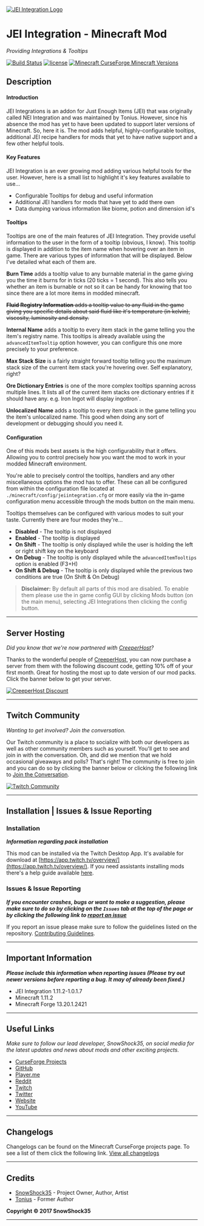 [![JEI Integration Logo](https://content.blamesnow.co.uk/mods/jeiintegration/1024_1024.png)](https://minecraft.curseforce.com/projects/jei-integration/)
# JEI Integration - Minecraft Mod
_Providing Integrations & Tooltips_

[![Build Status](https://img.shields.io/travis/SnowShock35/JEIIntegration/master.svg?style=flat-square)](https://travis-ci.org/SnowShock35/JEIIntegration) [![license](https://img.shields.io/github/license/SnowShock35/JEIIntegration.svg?style=flat-square)](https://github.com/SnowShock35/JEIIntegration/blob/master/LICENSE) [![Minecraft CurseForge Minecraft Versions](http://cf.way2muchnoise.eu/versions/jei-integration.svg)](https://minecraft.curseforge.com/projects/jei-integration/)
## Description
#### Introduction

JEI Integrations is an addon for Just Enough Items (JEI) that was originally called NEI Integration and was maintained by Tonius. However, since his absence the mod has yet to have been updated to support later versions of Minecraft. So, here it is. The mod adds helpful, highly-configurable tooltips, additional JEI recipe handlers for mods that yet to have native support and a few other helpful tools.

#### Key Features

JEI Integration is an ever growing mod adding various helpful tools for the user. However, here is a small list to highlight it's key features available to use...

* Configurable Tooltips for debug and useful information
* Additional JEI handlers for mods that have yet to add there own
* Data dumping various information like biome, potion and dimension id's

#### Tooltips

Tooltips are one of the main features of JEI Integration. They provide useful information to the user in the form of a tooltip (obvious, I know). This tooltip is displayed in addition to the item name when hovering over an item in game. There are various types of information that will be displayed. Below I've detailed what each of them are.

**Burn Time** adds a tooltip value to any burnable material in the game giving you the time it burns for in ticks (20 ticks = 1 second). This also tells you whether an item is burnable or not so it can be handy for knowing that too since there are a lot more items in modded minecraft.

~~**Fluid Registry Information** adds a tooltip value to any fluid in the game giving you specific details about said fluid like it's temperature (in kelvin), viscosity, luminosity and density.~~

**Internal Name** adds a tooltip to every item stack in the game telling you the item's registry name. This tooltips is already available using the `advancedItemTooltip` option however, you can configure this one more precisely to your preference.

**Max Stack Size** is a fairly straight forward tooltip telling you the maximum stack size of the current item stack you're hovering over. Self explanatory, right?

**Ore Dictionary Entries** is one of the more complex tooltips spanning across multiple lines. It lists all of the current item stacks ore dictionary entries if it should have any. e.g. Iron Ingot will display ingotIron`.

**Unlocalized Name** adds a tooltip to every item stack in the game telling you the item's unlocalized name. This good when doing any sort of development or debugging should you need it.

#### Configuration

One of this mods best assets is the high configurability that it offers. Allowing you to control precisely how you want the mod to work in your modded Minecraft environment. 

You're able to precisely control the tooltips, handlers and any other miscellaneous options the mod has to offer. These can all be configured from within the configuration file located at `./minecraft/config/jeiintegration.cfg` or more easily via the in-game configuration menu accessible through the mods button on the main menu.

Tooltips themselves can be configured with various modes to suit your taste. Currently there are four modes they're...
                    
* **Disabled** - The tooltip is not displayed
* **Enabled** - The tooltip is displayed
* **On Shift** - The tooltip is only displayed while the user is holding the left or right shift key on the keyboard
* **On Debug** - The tooltip is only displayed while the `advancedItemTooltips` option is enabled (F3+H)
* **On Shift & Debug** - The tooltip is only displayed while the previous two conditions are true (On Shift & On Debug)

> **Disclaimer:** By default all parts of this mod are disabled. To enable them please use the in game config GUI by clicking Mods button (on the main menu), selecting JEI Integrations then clicking the config button.

***

## Server Hosting

_Did you know that we're now partnered with [CreeperHost](https://creeper.host)?_

Thanks to the wonderful people of [CreeperHost](https://creeper.host), you can now purchase a server from them with the following discount code, getting 10% off of your first month. Great for hosting the most up to date version of our mod packs. Click the banner below to get your server.

[![CreeperHost Discount](https://content.blamesnow.co.uk/CREEPER_HOST.png)](http://partners.creeper.host/r/snowshock35xbe)

***

## Twitch Community

_Wanting to get involved? Join the conversation._

Our Twitch community is a place to socialize with both our developers as well as other community members such as yourself. You'll get to see and join in with the conversation. Oh, and did we mention that we hold occasional giveaways and polls? That's right! The community is free to join and you can do so by clicking the banner below or clicking the following link to [Join the Conversation](https://invite.twitch.tv/RordanShovelTooth).

[![Twitch Community](https://content.blamesnow.co.uk/Twitch_Large.jpeg)](https://invite.twitch.tv/RordanShovelTooth)

***

## Installation | Issues & Issue Reporting
### Installation

**_Information regarding pack installation_**

This mod can be installed via the Twitch Desktop App. It's available for download at [https://app.twitch.tv/overview/](https://app.twitch.tv/overview/). If you need assistants installing mods there's a help guide available [here](https://help.twitch.tv/customer/en/portal/articles/2744534-game-profiles#AddingMods).

### Issues & Issue Reporting

**_If you encounter crashes, bugs or want to make a suggestion, please make sure to do so by clicking on the `Issues` tab at the top of the page or by clicking the following link to [report an issue](https://github.com/snowshock35/jeiintegration/issues/)_**

If you report an issue please make sure to follow the guidelines listed on the repository. [Contributing Guidelines](https://github.com/snowshock35/jeiintegration/blob/master/.github/CONTRIBUTING.md).

***

## Important Information

**_Please include this information when reporting issues (Please try out newer versions before reporting a bug. It may of already been fixed.)_**

* JEI Integration 1.11.2-1.0.1.7
* Minecraft 1.11.2
* Minecraft Forge 13.20.1.2421

***

## Useful Links

_Make sure to follow our lead developer, SnowShock35, on social media for the latest updates and news about mods and other exciting projects._

* [CurseForge Projects](https://minecraft.curseforge.com/members/snowshock35/projects)
* [GitHub](https://github.com/SnowShock35)
* [Player.me](https://player.me/SnowShock35)
* [Reddit](https://reddit.com/u/SnowShock35)
* [Twitch](https://twitch.tv/SnowShock35)
* [Twitter](https://twitter.com/SnowShock35)
* [Website](https://SnowShock35.com)
* [YouTube](https://youtube.com/user/XSnowShockX35)

***

## Changelogs

Changelogs can be found on the Minecraft CurseForge projects page. To see a list of them click the following link. [View all changelogs](https://minecraft.curseforge.com/projects/jei-integration/files/)

***

## Credits

* [SnowShock35](https://twitter.com/SnowShock35) - Project Owner, Author, Artist
* [Tonius](https://twitter.com/ToniusMods) - Former Author

**Copyright © 2017 SnowShock35**

***